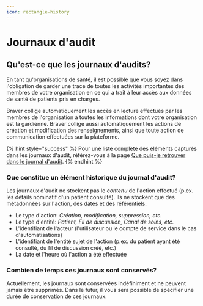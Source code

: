 ```yaml
---
icon: rectangle-history
---
```


# Journaux d'audit

## Qu'est-ce que les journaux d'audits?

En tant qu'organisations de santé, il est possible que vous soyez dans l'obligation de garder une trace de toutes les activités importantes des membres de votre organisation en ce qui a trait à leur accès aux données de santé de patients pris en charges.

Braver collige automatiquement les accès en lecture effectués par les membres de l'organisation à toutes les informations dont votre organisation est la gardienne. Braver collige aussi automatiquement les actions de création et modification des renseignements, ainsi que toute action de communication effectuées sur la plateforme.

{% hint style="success" %}
Pour une liste complète des éléments capturés dans les journaux d'audit, référez-vous à la page [Que puis-je retrouver dans le journal d'audit](que-puis-je-retrouver-dans-le-journal-daudits.md).
{% endhint %}

### Que constitue un élément historique du journal d'audit?

Les journaux d'audit ne stockent pas le _contenu_ de l'action effectué (p.ex. les détails nominatif d'un patient consulté). Ils ne stockent que des métadonnées sur l'action, des dates et des référentiels:

* Le type d'action: _Création, modification, suppression, etc._
* Le type d'entité: _Patient, Fil de discussion, Canal de soins, etc._
* L'identifiant de l'acteur (l'utilisateur ou le compte de service dans le cas d'automatisations)
* L'identifiant de l'entité sujet de l'action (p.ex. du patient ayant été consulté, du fil de discussion créé, etc.)
* La date et l'heure où l'action a été effectuée

### Combien de temps ces journaux sont conservés?

Actuellement, les journaux sont conservées indéfiniment et ne peuvent jamais être supprimés. Dans le futur, il vous sera possible de spécifier une durée de conservation de ces journaux.
